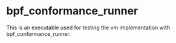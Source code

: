 # bpf_conformance_runner

This is an executable used for testing the vm implementation with bpf_conformance_runner.
